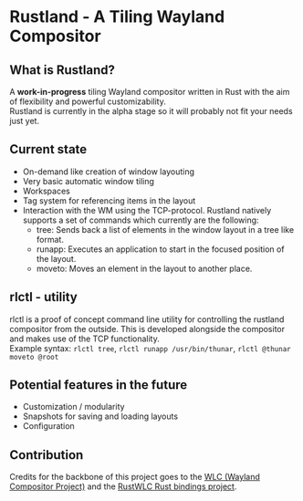 Rustland - A Tiling Wayland Compositor 
=============================

What is Rustland?
-----------------

  A **work-in-progress** tiling Wayland compositor written in Rust with the aim of flexibility and powerful customizability.  
  Rustland is currently in the alpha stage so it will probably not fit your needs just yet.

Current state
-------------

 - On-demand like creation of window layouting 
 - Very basic automatic window tiling
 - Workspaces
 - Tag system for referencing items in the layout
 - Interaction with the WM using the TCP-protocol. Rustland natively supports a set of commands which currently are the following:
   - tree: Sends back a list of elements in the window layout in a tree like format.
   - runapp: Executes an application to start in the focused position of the layout.
   - moveto: Moves an element in the layout to another place. 

rlctl - utility
---------------

   rlctl is a proof of concept command line utility for controlling the rustland compositor from the outside. 
   This is developed alongside the compositor and makes use of the TCP functionality.  
   Example syntax: ``rlctl tree``, ``rlctl runapp /usr/bin/thunar``, ``rlctl @thunar moveto @root``

Potential features in the future
--------------------------------

* Customization / modularity
* Snapshots for saving and loading layouts
* Configuration

Contribution
------------

Credits for the backbone of this project goes to the [WLC (Wayland Compositor Project)](https://github.com/Cloudef/wlc) and the [RustWLC Rust bindings project](https://github.com/Immington-Industries/rust-wlc).
